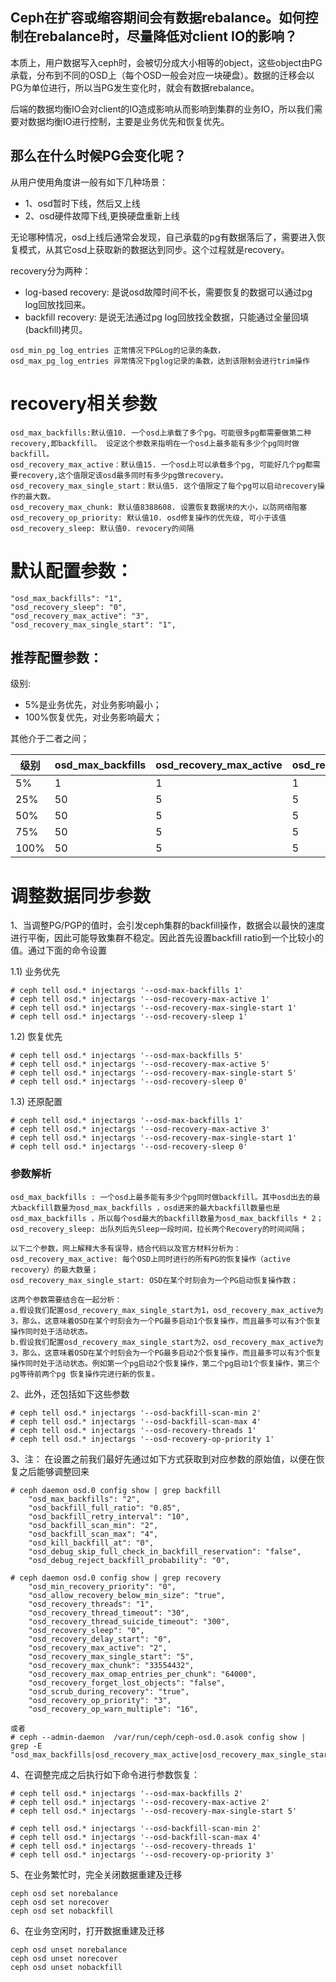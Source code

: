 ## Ceph在扩容或缩容期间会有数据rebalance。如何控制在rebalance时，尽量降低对client IO的影响？

本质上，用户数据写入ceph时，会被切分成大小相等的object，这些object由PG承载，分布到不同的OSD上（每个OSD一般会对应一块硬盘）。数据的迁移会以PG为单位进行，所以当PG发生变化时，就会有数据rebalance。

后端的数据均衡IO会对client的IO造成影响从而影响到集群的业务IO，所以我们需要对数据均衡IO进行控制，主要是业务优先和恢复优先。


## 那么在什么时候PG会变化呢？

从用户使用角度讲一般有如下几种场景：
- 1、osd暂时下线，然后又上线
- 2、osd硬件故障下线,更换硬盘重新上线

无论哪种情况，osd上线后通常会发现，自己承载的pg有数据落后了，需要进入恢复模式，从其它osd上获取新的数据达到同步。这个过程就是recovery。

recovery分为两种：
- log-based recovery: 是说osd故障时间不长，需要恢复的数据可以通过pg log回放找回来。
- backfill recovery: 是说无法通过pg log回放找全数据，只能通过全量回填(backfill)拷贝。

```
osd_min_pg_log_entries 正常情况下PGLog的记录的条数，
osd_max_pg_log_entries 异常情况下pglog记录的条数，达到该限制会进行trim操作
```



# recovery相关参数
```
osd_max_backfills:默认值10. 一个osd上承载了多个pg。可能很多pg都需要做第二种recovery,即backfill。 设定这个参数来指明在一个osd上最多能有多少个pg同时做backfill。
osd_recovery_max_active：默认值15. 一个osd上可以承载多个pg, 可能好几个pg都需要recovery,这个值限定该osd最多同时有多少pg做recovery。
osd_recovery_max_single_start：默认值5. 这个值限定了每个pg可以启动recovery操作的最大数。
osd_recovery_max_chunk: 默认值8388608. 设置恢复数据块的大小，以防网络阻塞
osd_recovery_op_priority: 默认值10. osd修复操作的优先级, 可小于该值
osd_recovery_sleep: 默认值0. revocery的间隔
```

# 默认配置参数：
```
"osd_max_backfills": "1",
"osd_recovery_sleep": "0",
"osd_recovery_max_active": "3",
"osd_recovery_max_single_start": "1",
```

## 推荐配置参数：

级别:
- 5%是业务优先，对业务影响最小；
- 100%恢复优先，对业务影响最大；

其他介于二者之间；

| 级别 | osd_max_backfills | osd_recovery_max_active | osd_recovery_max_single_start | osd_recovery_sleep | osd_min_pg_log_entries | osd_max_pg_log_entries |
|-----|------|-------|-------|------|-------|---------|
| 5% | 1 | 1 | 1 | 1 | 1 | 2 |
| 25% | 50 | 5 | 5 | 0.25 | 1 | 2 |
| 50% | 50 | 5 | 5 | 0.15 | 1 | 2 |
| 75% | 50 | 5 | 5 | 0 | 1 | 2 |
| 100% | 50 | 5 | 5 | 0 | 1500 | 10000 |



# 调整数据同步参数

1、当调整PG/PGP的值时，会引发ceph集群的backfill操作，数据会以最快的速度进行平衡，因此可能导致集群不稳定。因此首先设置backfill ratio到一个比较小的值。通过下面的命令设置

1.1) 业务优先
```
# ceph tell osd.* injectargs '--osd-max-backfills 1'
# ceph tell osd.* injectargs '--osd-recovery-max-active 1'
# ceph tell osd.* injectargs '--osd-recovery-max-single-start 1'
# ceph tell osd.* injectargs '--osd-recovery-sleep 1'
```

1.2) 恢复优先
```
# ceph tell osd.* injectargs '--osd-max-backfills 5'
# ceph tell osd.* injectargs '--osd-recovery-max-active 5'
# ceph tell osd.* injectargs '--osd-recovery-max-single-start 5'
# ceph tell osd.* injectargs '--osd-recovery-sleep 0'
```

1.3) 还原配置
```
# ceph tell osd.* injectargs '--osd-max-backfills 1'
# ceph tell osd.* injectargs '--osd-recovery-max-active 3'
# ceph tell osd.* injectargs '--osd-recovery-max-single-start 1'
# ceph tell osd.* injectargs '--osd-recovery-sleep 0'
```

### 参数解析
```
osd_max_backfills : 一个osd上最多能有多少个pg同时做backfill。其中osd出去的最大backfill数量为osd_max_backfills ，osd进来的最大backfill数量也是osd_max_backfills ，所以每个osd最大的backfill数量为osd_max_backfills * 2；
osd_recovery_sleep: 出队列后先Sleep一段时间，拉长两个Recovery的时间间隔；
```

```
以下二个参数，网上解释大多有误导，结合代码以及官方材料分析为：
osd_recovery_max_active: 每个OSD上同时进行的所有PG的恢复操作（active recovery）的最大数量；
osd_recovery_max_single_start: OSD在某个时刻会为一个PG启动恢复操作数；

这两个参数需要结合在一起分析：
a.假设我们配置osd_recovery_max_single_start为1，osd_recovery_max_active为3，那么，这意味着OSD在某个时刻会为一个PG最多启动1个恢复操作，而且最多可以有3个恢复操作同时处于活动状态。
b.假设我们配置osd_recovery_max_single_start为2，osd_recovery_max_active为3，那么，这意味着OSD在某个时刻会为一个PG最多启动2个恢复操作，而且最多可以有3个恢复操作同时处于活动状态。例如第一个pg启动2个恢复操作，第二个pg启动1个恢复操作，第三个pg等待前两个pg 恢复操作完进行新的恢复。
```


2、此外，还包括如下这些参数
```
# ceph tell osd.* injectargs '--osd-backfill-scan-min 2' 
# ceph tell osd.* injectargs '--osd-backfill-scan-max 4' 
# ceph tell osd.* injectargs '--osd-recovery-threads 1' 
# ceph tell osd.* injectargs '--osd-recovery-op-priority 1' 
```

3、注： 在设置之前我们最好先通过如下方式获取到对应参数的原始值，以便在恢复之后能够调整回来
```
# ceph daemon osd.0 config show | grep backfill
    "osd_max_backfills": "2",
    "osd_backfill_full_ratio": "0.85",
    "osd_backfill_retry_interval": "10",
    "osd_backfill_scan_min": "2",
    "osd_backfill_scan_max": "4",
    "osd_kill_backfill_at": "0",
    "osd_debug_skip_full_check_in_backfill_reservation": "false",
    "osd_debug_reject_backfill_probability": "0",

# ceph daemon osd.0 config show | grep recovery
    "osd_min_recovery_priority": "0",
    "osd_allow_recovery_below_min_size": "true",
    "osd_recovery_threads": "1",
    "osd_recovery_thread_timeout": "30",
    "osd_recovery_thread_suicide_timeout": "300",
    "osd_recovery_sleep": "0",
    "osd_recovery_delay_start": "0",
    "osd_recovery_max_active": "2",
    "osd_recovery_max_single_start": "5",
    "osd_recovery_max_chunk": "33554432",
    "osd_recovery_max_omap_entries_per_chunk": "64000",
    "osd_recovery_forget_lost_objects": "false",
    "osd_scrub_during_recovery": "true",
    "osd_recovery_op_priority": "3",
    "osd_recovery_op_warn_multiple": "16",
```

```
或者
# ceph --admin-daemon  /var/run/ceph/ceph-osd.0.asok config show | grep -E "osd_max_backfills|osd_recovery_max_active|osd_recovery_max_single_start|osd_recovery_sleep"
```

4、在调整完成之后执行如下命令进行参数恢复：
```
# ceph tell osd.* injectargs '--osd-max-backfills 2'
# ceph tell osd.* injectargs '--osd-recovery-max-active 2'
# ceph tell osd.* injectargs '--osd-recovery-max-single-start 5'

# ceph tell osd.* injectargs '--osd-backfill-scan-min 2' 
# ceph tell osd.* injectargs '--osd-backfill-scan-max 4' 
# ceph tell osd.* injectargs '--osd-recovery-threads 1' 
# ceph tell osd.* injectargs '--osd-recovery-op-priority 3' 
```

5、在业务繁忙时，完全关闭数据重建及迁移
```
ceph osd set norebalance
ceph osd set norecover
ceph osd set nobackfill
```
 
 
6、在业务空闲时，打开数据重建及迁移
```
ceph osd unset norebalance
ceph osd unset norecover
ceph osd unset nobackfill
```


